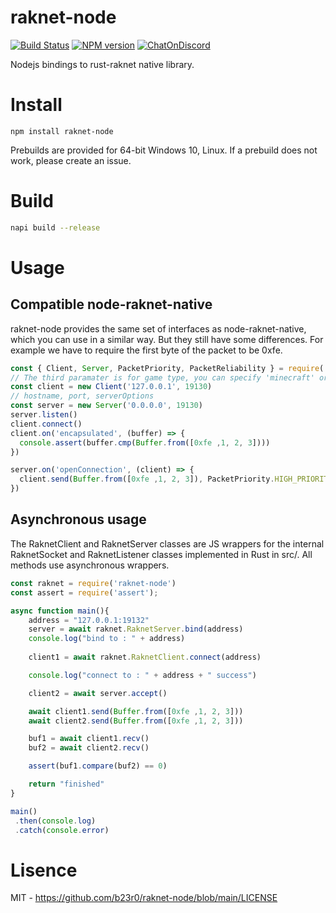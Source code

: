 # raknet-node
[![Build Status](https://img.shields.io/github/workflow/status/b23r0/raknet-node/Rust)](https://github.com/b23r0/raknet-node/actions/workflows/rust.yml)
[![NPM version](https://img.shields.io/npm/v/raknet-node.svg)](http://npmjs.com/package/raknet-node)
[![ChatOnDiscord](https://img.shields.io/badge/chat-on%20discord-blue)](https://discord.gg/ZKtYMvDFN4)

Nodejs bindings to rust-raknet native library.

# Install

```
npm install raknet-node
```

Prebuilds are provided for 64-bit Windows 10, Linux. If a prebuild does not work, please create an issue.

# Build

```sh
napi build --release
```

# Usage

## Compatible node-raknet-native

raknet-node provides the same set of interfaces as node-raknet-native, which you can use in a similar way. But they still have some differences. For example we have to require the first byte of the packet to be 0xfe.

```js
const { Client, Server, PacketPriority, PacketReliability } = require('./index')
// The third paramater is for game type, you can specify 'minecraft' or leave it blank for generic RakNet
const client = new Client('127.0.0.1', 19130)
// hostname, port, serverOptions
const server = new Server('0.0.0.0', 19130)
server.listen()
client.connect()
client.on('encapsulated', (buffer) => {
  console.assert(buffer.cmp(Buffer.from([0xfe ,1, 2, 3])))
})

server.on('openConnection', (client) => {
  client.send(Buffer.from([0xfe ,1, 2, 3]), PacketPriority.HIGH_PRIORITY, PacketReliability.UNRELIABLE, 0)
})
```

## Asynchronous usage

The RaknetClient and RaknetServer classes are JS wrappers for the internal RaknetSocket and RaknetListener classes implemented in Rust in src/. All methods use asynchronous wrappers.


```js
const raknet = require('raknet-node')
const assert = require('assert');

async function main(){
	address = "127.0.0.1:19132"
	server = await raknet.RaknetServer.bind(address)
	console.log("bind to : " + address)
	
	client1 = await raknet.RaknetClient.connect(address)

	console.log("connect to : " + address + " success")

	client2 = await server.accept()

	await client1.send(Buffer.from([0xfe ,1, 2, 3]))
	await client2.send(Buffer.from([0xfe ,1, 2, 3]))

	buf1 = await client1.recv()
	buf2 = await client2.recv()

	assert(buf1.compare(buf2) == 0)

	return "finished"
}

main()
 .then(console.log)
 .catch(console.error)
```

# Lisence

MIT - https://github.com/b23r0/raknet-node/blob/main/LICENSE